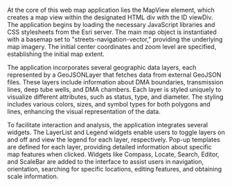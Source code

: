 At the core of this web map application lies the MapView element, which creates a map view within the designated HTML div with the ID viewDiv. The application begins by loading the necessary JavaScript libraries and CSS stylesheets from the Esri server. The main map object is instantiated with a basemap set to "streets-navigation-vector," providing the underlying map imagery. The initial center coordinates and zoom level are specified, establishing the initial map extent.

The application incorporates several geographic data layers, each represented by a GeoJSONLayer that fetches data from external GeoJSON files. These layers include information about DMA boundaries, transmission lines, deep tube wells, and DMA chambers. Each layer is styled uniquely to visualize different attributes, such as status, type, and diameter. The styling includes various colors, sizes, and symbol types for both polygons and lines, enhancing the visual representation of the data.

To facilitate interaction and analysis, the application integrates several widgets. The LayerList and Legend widgets enable users to toggle layers on and off and view the legend for each layer, respectively. Pop-up templates are defined for each layer, providing detailed information about specific map features when clicked. Widgets like Compass, Locate, Search, Editor, and ScaleBar are added to the interface to assist users in navigation, orientation, searching for specific locations, editing features, and obtaining scale information.
